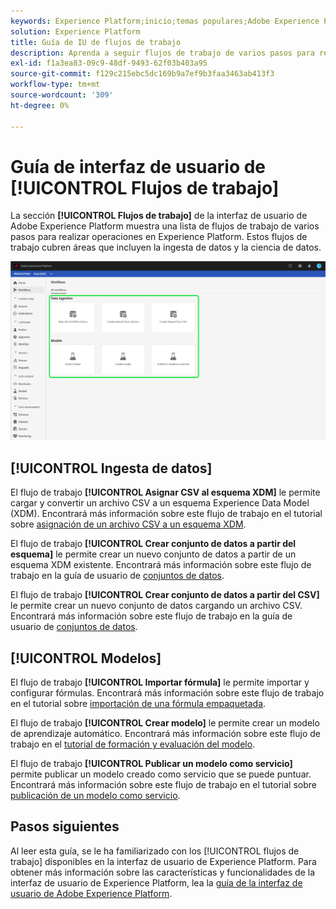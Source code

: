 ```yaml
---
keywords: Experience Platform;inicio;temas populares;Adobe Experience Platform;guía del usuario;guía de la iu;guía de la iu de flujos de trabajo;guía del usuario de flujos de trabajo;flujos de trabajo;
solution: Experience Platform
title: Guía de IU de flujos de trabajo
description: Aprenda a seguir flujos de trabajo de varios pasos para realizar operaciones comunes en la interfaz de usuario de Adobe Experience Platform.
exl-id: f1a3ea83-09c9-48df-9493-62f03b403a95
source-git-commit: f129c215ebc5dc169b9a7ef9b3faa3463ab413f3
workflow-type: tm+mt
source-wordcount: '309'
ht-degree: 0%

---
```


# Guía de interfaz de usuario de [!UICONTROL Flujos de trabajo]

La sección **[!UICONTROL Flujos de trabajo]** de la interfaz de usuario de Adobe Experience Platform muestra una lista de flujos de trabajo de varios pasos para realizar operaciones en Experience Platform. Estos flujos de trabajo cubren áreas que incluyen la ingesta de datos y la ciencia de datos.

![flujos de trabajo](./images/workflows/workflows.png)

## [!UICONTROL Ingesta de datos]

El flujo de trabajo **[!UICONTROL Asignar CSV al esquema XDM]** le permite cargar y convertir un archivo CSV a un esquema Experience Data Model (XDM). Encontrará más información sobre este flujo de trabajo en el tutorial sobre [asignación de un archivo CSV a un esquema XDM](../ingestion/tutorials/map-csv/overview.md).

El flujo de trabajo **[!UICONTROL Crear conjunto de datos a partir del esquema]** le permite crear un nuevo conjunto de datos a partir de un esquema XDM existente. Encontrará más información sobre este flujo de trabajo en la guía de usuario de [conjuntos de datos](../catalog/datasets/user-guide.md#schema).

El flujo de trabajo **[!UICONTROL Crear conjunto de datos a partir del CSV]** le permite crear un nuevo conjunto de datos cargando un archivo CSV. Encontrará más información sobre este flujo de trabajo en la guía de usuario de [conjuntos de datos](../catalog/datasets/user-guide.md#csv).

## [!UICONTROL Modelos]

El flujo de trabajo **[!UICONTROL Importar fórmula]** le permite importar y configurar fórmulas. Encontrará más información sobre este flujo de trabajo en el tutorial sobre [importación de una fórmula empaquetada](../data-science-workspace/models-recipes/import-packaged-recipe-ui.md).

El flujo de trabajo **[!UICONTROL Crear modelo]** le permite crear un modelo de aprendizaje automático. Encontrará más información sobre este flujo de trabajo en el [tutorial de formación y evaluación del modelo](../data-science-workspace/models-recipes/train-evaluate-model-ui.md).

El flujo de trabajo **[!UICONTROL Publicar un modelo como servicio]** permite publicar un modelo creado como servicio que se puede puntuar. Encontrará más información sobre este flujo de trabajo en el tutorial sobre [publicación de un modelo como servicio](../data-science-workspace/models-recipes/publish-model-service-ui.md).

## Pasos siguientes

Al leer esta guía, se le ha familiarizado con los [!UICONTROL flujos de trabajo] disponibles en la interfaz de usuario de Experience Platform. Para obtener más información sobre las características y funcionalidades de la interfaz de usuario de Experience Platform, lea la [guía de la interfaz de usuario de Adobe Experience Platform](ui-guide.md).
